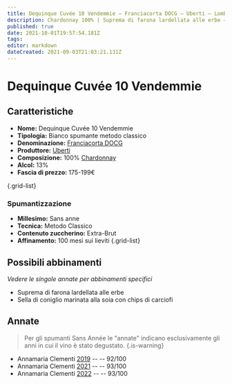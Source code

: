 ```yaml
---
title: Dequinque Cuvée 10 Vendemmie – Franciacorta DOCG – Uberti – Lombardia (IT) – 175-199€ – 3★-5★
description: Chardonnay 100% | Suprema di farona lardellata alle erbe – Sella di coniglio alla soia – Cheviche di gamberi e avocado – –
published: true
date: 2021-10-01T19:57:54.181Z
tags: 
editor: markdown
dateCreated: 2021-09-03T21:03:21.131Z
---
```


# Dequinque Cuvée 10 Vendemmie

## Caratteristiche
- **Nome:** Dequinque Cuvée 10 Vendemmie 
- **Tipologia:** Bianco spumante metodo classico
- **Denominazione:** [Franciacorta DOCG](/denominazioni/Italia/Lombardia/DOCG/Franciacorta)
- **Produttore:** [Uberti](/produttori/Italia/Lombardia/Ca-del-Bosco) 
- **Composizione:** 100% [Chardonnay](/vitigni/Francia/chardonnay)
- **Alcol:** 13%
- **Fascia di prezzo:** 175-199€

{.grid-list}

### Spumantizzazione
- **Millesimo:** Sans anne
- **Tecnica:** Metodo Classico
- **Contenuto zuccherino:** Extra-Brut
- **Affinamento:** 100 mesi sui lieviti
{.grid-list}



## Possibili abbinamenti
*Vedere le singole annate per abbinamenti specifici*

- Suprema di farona lardellata alle erbe
- Sella di coniglio marinata alla soia con chips di carciofi

## Annate
> Per gli spumanti Sans Année le "annate" indicano esclusivamente gli anni in cui il vino è stato degustato.
{.is-warning}

- Annamaria Clementi [2019](/vini/Italia/Lombardia/Uberti/Dequinque-Cuvee-10-Vendemmie/2019) -- <span class="star-5"></span> -- 92/100
- Annamaria Clementi [2021](/vini/Italia/Lombardia/Uberti/Dequinque-Cuvee-10-Vendemmie/2021) -- <span class="star-5"></span> -- 93/100
- Annamaria Clementi [2022](/vini/Italia/Lombardia/Uberti/Dequinque-Cuvee-10-Vendemmie/2022) -- <span class="star-5"></span> -- 93/100
